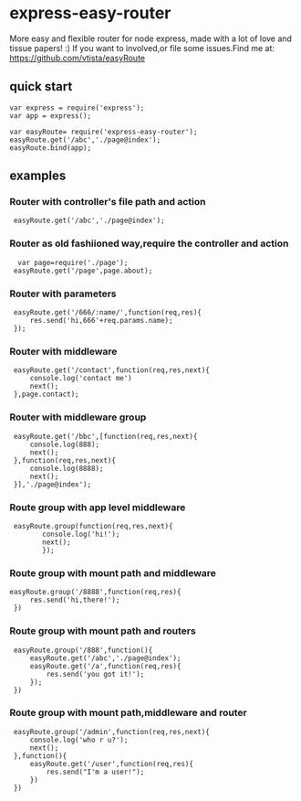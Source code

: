 # express-easy-router
More easy and flexible router for node express,
made with a lot of love and tissue papers!  :)
If you want to involved,or file some issues.Find me at:
https://github.com/vtista/easyRoute
## quick start
```
var express = require('express');
var app = express();

var easyRoute= require('express-easy-router');
easyRoute.get('/abc','./page@index');
easyRoute.bind(app);
```
## examples


### Router with controller's file path and action
```
 easyRoute.get('/abc','./page@index');
```
### Router as old fashiioned way,require the controller and action
```
  var page=require('./page');
 easyRoute.get('/page',page.about);
```
### Router with parameters
```
 easyRoute.get('/666/:name/',function(req,res){
	 res.send('hi,666'+req.params.name);
 });
```

### Router with middleware 
```
 easyRoute.get('/contact',function(req,res,next){
	 console.log('contact me')
	 next();
 },page.contact);
 ```
### Router with middleware group
```
 easyRoute.get('/bbc',[function(req,res,next){
	 console.log(888);
	 next();
 },function(req,res,next){
	 console.log(8888);
	 next();
 }],'./page@index');
 ```

### Route group with app level middleware
```
 easyRoute.group(function(req,res,next){
		console.log('hi!');
		next();
		});	
```		
### Route group with mount path and middleware 

```
easyRoute.group('/8888',function(req,res){
	 res.send('hi,there!');
 })
```
### Route group with mount path and routers 
```
 easyRoute.group('/888',function(){
	 easyRoute.get('/abc','./page@index');
	 easyRoute.get('/a',function(req,res){
		 res.send('you got it!');
	 });
 })
```
### Route group with mount path,middleware and router
```
 easyRoute.group('/admin',function(req,res,next){
	 console.log('who r u?');
	 next();
 },function(){
	 easyRoute.get('/user',function(req,res){
		 res.send("I'm a user!");
	 })
 })
```
 
  
